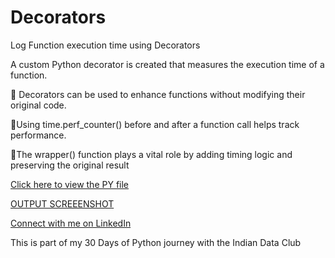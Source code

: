 # Decorators
Log Function execution time using Decorators

A custom Python decorator is created that measures the execution time of a function.

🔹 Decorators can be used to enhance functions without modifying their original code.

🔹Using time.perf_counter() before and after a function call helps track performance.

🔹The wrapper() function plays a vital role by adding timing logic and preserving the  original result


[Click here to view the PY file](https://github.com/JayaraniArunachalam/Decorators/blob/main/Day%2015%20Decorator%20to%20log%20function%20execution%20time.py)

[OUTPUT SCREEENSHOT](https://github.com/JayaraniArunachalam/Decorators/blob/main/decorators.png)

[Connect with me on LinkedIn](https://www.linkedin.com/in/jayarani-arunachalam-23jun1990/)

This is part of my 30 Days of Python journey with the Indian Data Club
